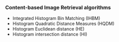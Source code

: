 ### Content-based Image Retrieval algorithms
 - Integrated Histogram Bin Matching (IHBM)
 - Histogram Quadratic Distance Measures (HQDM)
 - Histogram Euclidean distance (HE)
 - Histogram intersection distance (HI)